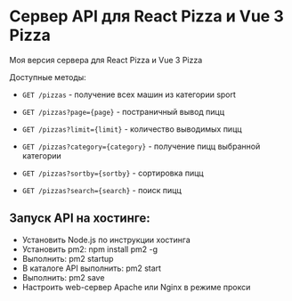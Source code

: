 # Сервер API для React Pizza и Vue 3 Pizza

Моя версия сервера для React Pizza и Vue 3 Pizza

Доступные методы:

- `GET /pizzas` - получение всех машин из категории sport

- `GET /pizzas?page={page}` - постраничный вывод пицц

- `GET /pizzas?limit={limit}` - количество выводимых пицц

- `GET /pizzas?category={category}` - получение пицц выбранной категории

- `GET /pizzas?sortby={sortby}` - сортировка пицц

- `GET /pizzas?search={search}` - поиск пицц

## Запуск API на хостинге:

- Установить Node.js по инструкции хостинга
- Установить pm2: npm install pm2 -g
- Выполнить: pm2 startup
- В каталоге API выполнить: pm2 start
- Выполнить: pm2 save
- Настроить web-сервер Apache или Nginx в режиме прокси
